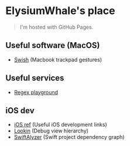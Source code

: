 # ElysiumWhale's place

> I'm hosted with GitHub Pages.

## Useful software (MacOS)

- [Swish](https://highlyopinionated.co/swish) (Macbook trackpad gestures)

## Useful services

- [Regex playground](https://regex101.com/r/tUxrBG/1)

## iOS dev

- [iOS ref](https://iosref.com/) (Useful iOS development links)
- [Lookin](https://lookin.work/faq/integration-breakpoint) (Debug view hierarchy)
- [SwiftAlyzer](https://swiftalyzer.com/user-manual) (Swift project dependency graph)
